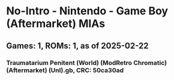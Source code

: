 # No-Intro - Nintendo - Game Boy (Aftermarket) MIAs
## Games: 1, ROMs: 1, as of 2025-02-22

### Traumatarium Penitent (World) (ModRetro Chromatic) (Aftermarket) (Unl).gb, CRC: 50ca30ad
